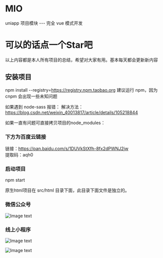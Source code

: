 # MIO
uniapp 项目模块 --- 完全 vue 模式开发

# 可以的话点一个Star吧
以上内容都是本人所有项目的总结，希望对大家有用。基本每天都会更新新内容

## 安装项目
npm install --registry=https://registry.npm.taobao.org
建议运行 npm，因为 cnpm 会出现一些未知问题

如果遇到 node-sass 报错：
解决方法：https://blog.csdn.net/weixin_40013817/article/details/105218844


如果一直有问题可直接拷贝项目的node_modules：
### 下方为百度云链接
链接：https://pan.baidu.com/s/1DUVkStXfh-8fx2dPWNJ2jw <br>
提取码：aqh0

### 启动项目
npm start

原生html项目在 src/html 目录下面，此目录下面文件是独立的。

### 微信公众号
![Image text](https://i.loli.net/2020/04/29/U72bHxanENvJpR4.jpg)
### 线上小程序
![Image text](https://i.loli.net/2020/04/29/zrBxEGDC53FIdq7.jpg)

![Image text](https://i.loli.net/2020/04/29/O9gqu4Wa52Vnbhv.jpg)

